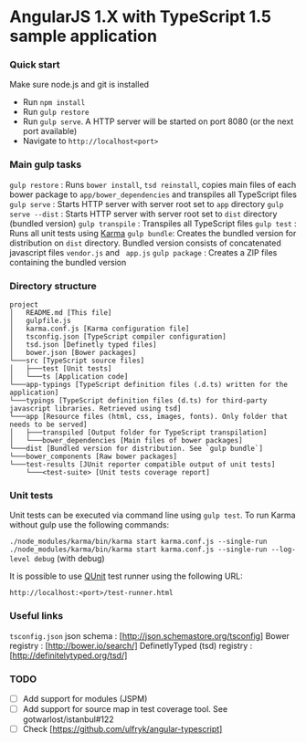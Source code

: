 # AngularJS 1.X with TypeScript 1.5 sample application

### Quick start

Make sure node.js and git is installed

* Run `npm install`
* Run `gulp restore`
* Run `gulp serve`. A HTTP server will be started on port 8080 (or the next port available)
* Navigate to `http://localhost<port>`

### Main gulp tasks

`gulp restore` : Runs `bower install`, `tsd reinstall`, copies main files of each bower package to `app/bower_dependencies` and transpiles all TypeScript files
`gulp serve` : Starts HTTP server with server root set to `app` directory
`gulp serve --dist` : Starts HTTP server with server root set to `dist` directory (bundled version)
`gulp transpile` : Transpiles all TypeScript files
`gulp test` : Runs all unit tests using [Karma](http://karma-runner.github.io)
`gulp bundle`: Creates the bundled version for distribution on `dist` directory. Bundled version consists of concatenated javascript files `vendor.js` and ` app.js`
`gulp package` : Creates a ZIP files containing the bundled version

### Directory structure

```
project
│   README.md [This file]
│   gulpfile.js
│   karma.conf.js [Karma configuration file]
│   tsconfig.json [TypeScript compiler configuration]
│   tsd.json [Definetly typed files]
│   bower.json [Bower packages]
└───src [TypeScript source files]
│   ├───test [Unit tests]
│   └───ts [Application code]
└───app-typings [TypeScript definition files (.d.ts) written for the application]
└───typings [TypeScript definition files (d.ts) for third-party javascript libraries. Retrieved using tsd]
└───app [Resource files (html, css, images, fonts). Only folder that needs to be served]
│   ├───transpiled [Output folder for TypeScript transpilation]
│   └───bower_dependencies [Main files of bower packages]
└───dist [Bundled version for distribution. See `gulp bundle`]
└───bower_components [Raw bower packages]
└───test-results [JUnit reporter compatible output of unit tests]
    └───<test-suite> [Unit tests coverage report]
```

### Unit tests

Unit tests can be executed via command line using `gulp test`. To run Karma without gulp use the following commands:

`./node_modules/karma/bin/karma start karma.conf.js --single-run`
`./node_modules/karma/bin/karma start karma.conf.js --single-run --log-level debug` (with debug)

It is possible to use [QUnit](https://qunitjs.com/) test runner using the following URL:

`http://localhost:<port>/test-runner.html`

### Useful links

`tsconfig.json` json schema : [http://json.schemastore.org/tsconfig]
Bower registry : [http://bower.io/search/]
DefinetlyTyped (tsd) registry : [http://definitelytyped.org/tsd/]

### TODO

- [ ] Add support for modules (JSPM)
- [ ] Add support for source map in test coverage tool. See gotwarlost/istanbul#122
- [ ] Check [https://github.com/ulfryk/angular-typescript]
